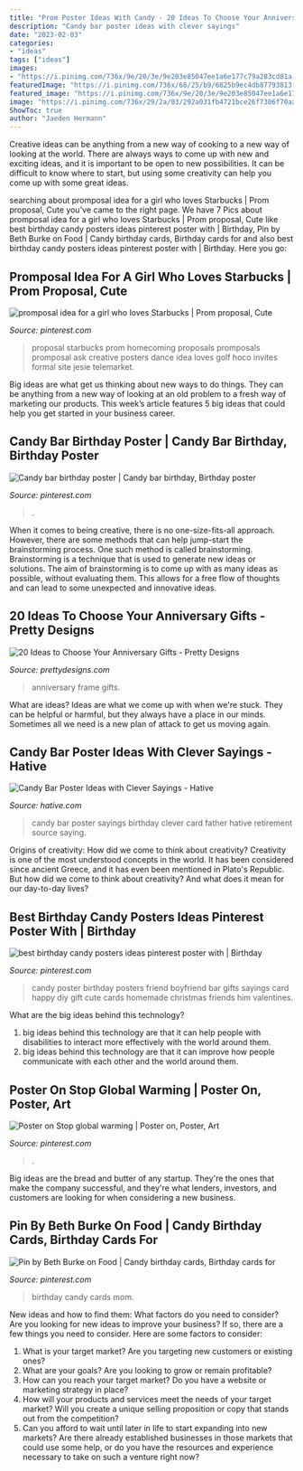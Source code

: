 ```yaml
---
title: "Prom Poster Ideas With Candy - 20 Ideas To Choose Your Anniversary Gifts"
description: "Candy bar poster ideas with clever sayings"
date: "2023-02-03"
categories:
- "ideas"
tags: ["ideas"]
images:
- "https://i.pinimg.com/736x/9e/20/3e/9e203e85047ee1a6e177c79a283cd81a.jpg"
featuredImage: "https://i.pinimg.com/736x/68/25/b9/6825b9ec4db87793813fa1e2add2e8c4---birthday-birthday-gifts.jpg"
featured_image: "https://i.pinimg.com/736x/9e/20/3e/9e203e85047ee1a6e177c79a283cd81a.jpg"
image: "https://i.pinimg.com/736x/29/2a/03/292a031fb4721bce26f7306f70aabfa9--dance-proposal-proposal-ideas.jpg"
ShowToc: true
author: "Jaeden Hermann"
---
```



Creative ideas can be anything from a new way of cooking to a new way of looking at the world. There are always ways to come up with new and exciting ideas, and it is important to be open to new possibilities. It can be difficult to know where to start, but using some creativity can help you come up with some great ideas.

	

		
searching about promposal idea for a girl who loves Starbucks | Prom proposal, Cute you've came to the right page. We have 7 Pics about promposal idea for a girl who loves Starbucks | Prom proposal, Cute like best birthday candy posters ideas pinterest poster with | Birthday, Pin by Beth Burke on Food | Candy birthday cards, Birthday cards for and also best birthday candy posters ideas pinterest poster with | Birthday. Here you go:
		
    
## Promposal Idea For A Girl Who Loves Starbucks | Prom Proposal, Cute

<img loading=lazy src="https://i.pinimg.com/736x/29/2a/03/292a031fb4721bce26f7306f70aabfa9--dance-proposal-proposal-ideas.jpg" onerror="this.onerror=null;this.src='https://tse1.mm.bing.net/th?id=OIP.Qwj8MQwxXnS-FJP-eUBk-wHaJ3&amp;pid=15.1';" alt="promposal idea for a girl who loves Starbucks | Prom proposal, Cute">

_Source: pinterest.com_

>proposal starbucks prom homecoming proposals promposals promposal ask creative posters dance idea loves golf hoco invites formal site jesie telemarket. 

	

Big ideas are what get us thinking about new ways to do things. They can be anything from a new way of looking at an old problem to a fresh way of marketing our products. This week’s article features 5 big ideas that could help you get started in your business career.

    
## Candy Bar Birthday Poster | Candy Bar Birthday, Birthday Poster

<img loading=lazy src="https://i.pinimg.com/736x/9e/20/3e/9e203e85047ee1a6e177c79a283cd81a.jpg" onerror="this.onerror=null;this.src='https://tse4.mm.bing.net/th?id=OIP.ClnsEW1OKm23GYUkC34y1wHaJ3&amp;pid=15.1';" alt="Candy bar birthday poster | Candy bar birthday, Birthday poster">

_Source: pinterest.com_

>. 

	

When it comes to being creative, there is no one-size-fits-all approach. However, there are some methods that can help jump-start the brainstorming process. One such method is called brainstorming. Brainstorming is a technique that is used to generate new ideas or solutions. The aim of brainstorming is to come up with as many ideas as possible, without evaluating them. This allows for a free flow of thoughts and can lead to some unexpected and innovative ideas.

    
## 20 Ideas To Choose Your Anniversary Gifts - Pretty Designs

<img loading=lazy src="https://www.prettydesigns.com/wp-content/uploads/2015/06/Photo-Frame.jpg" onerror="this.onerror=null;this.src='https://tse2.mm.bing.net/th?id=OIP.Q4T0GwM3vH_PCg8azBS8eQHaJ3&amp;pid=15.1';" alt="20 Ideas to Choose Your Anniversary Gifts - Pretty Designs">

_Source: prettydesigns.com_

>anniversary frame gifts. 

	

What are ideas?
Ideas are what we come up with when we're stuck. They can be helpful or harmful, but they always have a place in our minds. Sometimes all we need is a new plan of attack to get us moving again.

    
## Candy Bar Poster Ideas With Clever Sayings - Hative

<img loading=lazy src="https://hative.com/wp-content/uploads/2015/01/candy-bar-sayings/12-candy-bar-saying-ideas.jpg" onerror="this.onerror=null;this.src='https://tse2.mm.bing.net/th?id=OIP.xXtAGYzQS3vZBkdTWtcs0wHaJ4&amp;pid=15.1';" alt="Candy Bar Poster Ideas with Clever Sayings - Hative">

_Source: hative.com_

>candy bar poster sayings birthday clever card father hative retirement source saying. 

	

Origins of creativity: How did we come to think about creativity?
Creativity is one of the most understood concepts in the world. It has been considered since ancient Greece, and it has even been mentioned in Plato's Republic. But how did we come to think about creativity? And what does it mean for our day-to-day lives?

    
## Best Birthday Candy Posters Ideas Pinterest Poster With | Birthday

<img loading=lazy src="https://i.pinimg.com/736x/5f/c5/5a/5fc55a9dcfaddc553b11084ecebc3ef8.jpg" onerror="this.onerror=null;this.src='https://tse3.mm.bing.net/th?id=OIP.sx9JD8aJgPc4pW7TM0L8EAHaNL&amp;pid=15.1';" alt="best birthday candy posters ideas pinterest poster with | Birthday">

_Source: pinterest.com_

>candy poster birthday posters friend boyfriend bar gifts sayings card happy diy gift cute cards homemade christmas friends him valentines. 

	

What are the big ideas behind this technology?
1. big ideas behind this technology are that it can help people with disabilities to interact more effectively with the world around them.
2. big ideas behind this technology are that it can improve how people communicate with each other and the world around them.

    
## Poster On Stop Global Warming | Poster On, Poster, Art

<img loading=lazy src="https://i.pinimg.com/736x/2f/de/69/2fde69a1b8ea3a541e6fcd30863e12e9.jpg" onerror="this.onerror=null;this.src='https://tse1.mm.bing.net/th?id=OIP.i9vEj_n6CxnrN3kHXG-S7AHaKo&amp;pid=15.1';" alt="Poster on Stop global warming | Poster on, Poster, Art">

_Source: pinterest.com_

>. 

	

Big ideas are the bread and butter of any startup. They're the ones that make the company successful, and they're what lenders, investors, and customers are looking for when considering a new business.

    
## Pin By Beth Burke On Food | Candy Birthday Cards, Birthday Cards For

<img loading=lazy src="https://i.pinimg.com/736x/68/25/b9/6825b9ec4db87793813fa1e2add2e8c4---birthday-birthday-gifts.jpg" onerror="this.onerror=null;this.src='https://tse3.mm.bing.net/th?id=OIP.eomc5SujciW6NQP2NdN9hQHaJ4&amp;pid=15.1';" alt="Pin by Beth Burke on Food | Candy birthday cards, Birthday cards for">

_Source: pinterest.com_

>birthday candy cards mom. 

	

New ideas and how to find them: What factors do you need to consider?
Are you looking for new ideas to improve your business? If so, there are a few things you need to consider. Here are some factors to consider:
1) What is your target market? Are you targeting new customers or existing ones? 
2) What are your goals? Are you looking to grow or remain profitable? 
3) How can you reach your target market? Do you have a website or marketing strategy in place? 
4) How will your products and services meet the needs of your target market? Will you create a unique selling proposition or copy that stands out from the competition? 
5) Can you afford to wait until later in life to start expanding into new markets? Are there already established businesses in those markets that could use some help, or do you have the resources and experience necessary to take on such a venture right now?


